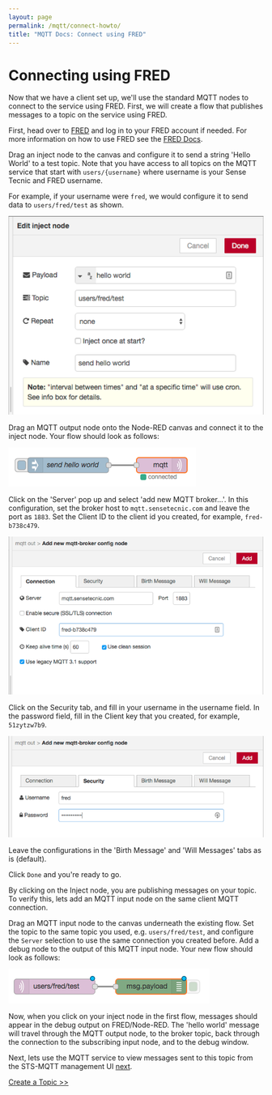```yaml
---
layout: page
permalink: /mqtt/connect-howto/
title: "MQTT Docs: Connect using FRED"
---
```


# Connecting using FRED

Now that we have a client set up, we'll use the standard MQTT nodes to connect to the service using FRED.  First, we will create a flow that publishes messages to a topic on the service using FRED.

First, head over to [FRED](https://fred.sensetecnic.com) and log in to your FRED account if needed.  For more information on how to use FRED see the [FRED Docs](http://sensetecnic.github.io/fred/).

Drag an inject node to the canvas and configure it to send a string 'Hello World' to a test topic.  Note that you have access to all topics on the MQTT service that start with `users/{username}` where username is your Sense Tecnic and FRED username.

For example, if your username were `fred`, we would configure it to send data to `users/fred/test` as shown.

![inject_config.png](/assets/images/mqtt_inject_config.png)

Drag an MQTT output node onto the Node-RED canvas and connect it to the inject node.  Your flow should look as follows:

![flow.png](/assets/images/mqtt_flow.png)

Click on the 'Server' pop up and select 'add new MQTT broker...'.  In this configuration, set the broker host to `mqtt.sensetecnic.com` and leave the port as `1883`.  Set the Client ID to the client id you created, for example, `fred-b738c479`.  

![connection tab.png](/assets/images/mqtt_connection_tab.png)

Click on the Security tab, and fill in your username in the username field.  In the password field, fill in the Client key that you created, for example, `51zytzw7b9`.

![security tab.png](/assets/images/mqtt_security_tab.png)

Leave the configurations in the 'Birth Message' and 'Will Messages' tabs as is (default).

Click `Done` and you're ready to go.

By clicking on the Inject node, you are publishing messages on your topic.  To verify this, lets add an MQTT input node on the same client MQTT connection.

Drag an MQTT input node to the canvas underneath the existing flow.  Set the topic to the same topic you used, e.g. `users/fred/test`, and configure the `Server` selection to use the same connection you created before.  Add a debug node to the output of this MQTT input node.  Your new flow should look as follows:

![output flow.png](/assets/images/mqtt_output_flow.png)

Now, when you click on your inject node in the first flow, messages should appear in the debug output on FRED/Node-RED.  The 'hello world' message will travel through the MQTT output node, to the broker topic, back through the connection to the subscribing input node, and to the debug window.

Next, lets use the MQTT service to view messages sent to this topic from the STS-MQTT management UI [next](/mqtt/create-topic/).

[Create a Topic >>](/mqtt/create-topic/)
